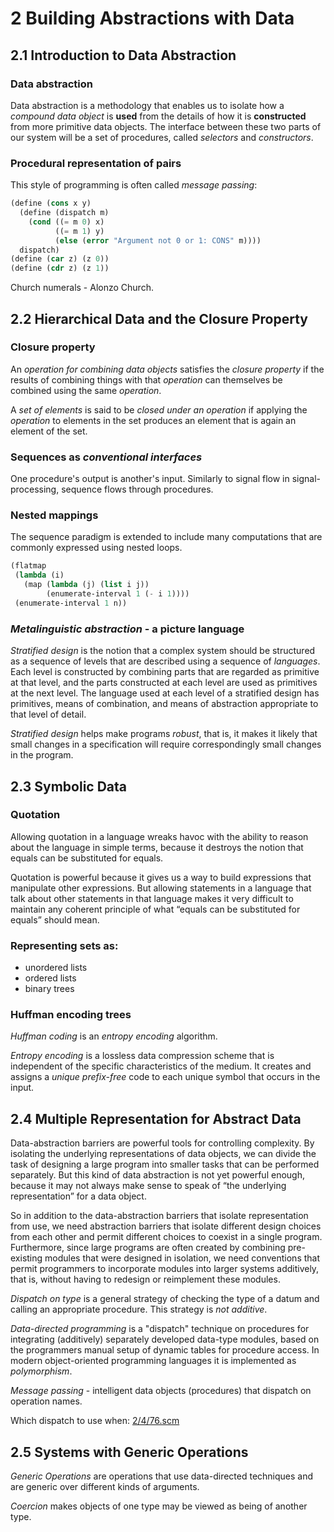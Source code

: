 # 2 Building Abstractions with Data

## 2.1 Introduction to Data Abstraction

### Data abstraction

Data abstraction is a methodology that enables us to isolate how a *compound
data object* is **used** from the details of how it is **constructed** from more
primitive data objects. The interface between these two parts of our system will
be a set of procedures, called *selectors* and *constructors*.

### Procedural representation of pairs

This style of programming is often called _message passing_:

````` scheme
(define (cons x y)
  (define (dispatch m)
    (cond ((= m 0) x)
          ((= m 1) y)
          (else (error "Argument not 0 or 1: CONS" m))))
  dispatch)
(define (car z) (z 0))
(define (cdr z) (z 1))
`````
Church numerals - Alonzo Church.


## 2.2 Hierarchical Data and the Closure Property

### Closure property

An *operation for combining data objects* satisfies the *closure property* if
the results of combining things with that *operation* can themselves be combined
using the same *operation*.

A *set of elements* is said to be *closed under an operation* if applying the
*operation* to elements in the set produces an element that is again an element
of the set.

### Sequences as *conventional interfaces*

One procedure's output is another's input. Similarly to signal flow in
signal-processing, sequence flows through procedures.

### Nested mappings

The sequence paradigm is extended to include many computations that are commonly
expressed using nested loops.

````` scheme
(flatmap
 (lambda (i)
   (map (lambda (j) (list i j))
        (enumerate-interval 1 (- i 1))))
 (enumerate-interval 1 n))
`````

### *Metalinguistic abstraction* - a picture language

_Stratified design_ is the notion that a complex system should be structured as
a sequence of levels that are described using a sequence of _languages_. Each
level is constructed by combining parts that are regarded as primitive at that
level, and the parts constructed at each level are used as primitives at the
next level. The language used at each level of a stratified design has
primitives, means of combination, and means of abstraction appropriate to that
level of detail.

_Stratified design_ helps make programs _robust_, that is, it makes it likely
that small changes in a specification will require correspondingly small changes
in the program.


## 2.3 Symbolic Data

### Quotation

Allowing quotation in a language wreaks havoc with the ability to reason about
the language in simple terms, because it destroys the notion that equals can be
substituted for equals.

Quotation is powerful because it gives us a way to build expressions that
manipulate other expressions. But allowing statements in a language that talk
about other statements in that language makes it very difficult to maintain any
coherent principle of what “equals can be substituted for equals” should mean.

### Representing sets as:

* unordered lists
* ordered lists
* binary trees

### Huffman encoding trees

*Huffman coding* is an *entropy encoding* algorithm.

*Entropy encoding* is a lossless data compression scheme that is independent of
the specific characteristics of the medium. It creates and assigns a
*unique prefix-free* code to each unique symbol that occurs in the input.


## 2.4 Multiple Representation for Abstract Data

Data-abstraction barriers are powerful tools for controlling complexity. By
isolating the underlying representations of data objects, we can divide the task
of designing a large program into smaller tasks that can be performed
separately. But this kind of data abstraction is not yet powerful enough,
because it may not always make sense to speak of “the underlying representation”
for a data object.

So in addition to the data-abstraction barriers that isolate representation from
use, we need abstraction barriers that isolate different design choices from
each other and permit different choices to coexist in a single program.
Furthermore, since large programs are often created by combining pre-existing
modules that were designed in isolation, we need conventions that permit
programmers to incorporate modules into larger systems additively, that is,
without having to redesign or reimplement these modules.

*Dispatch on type* is a general strategy of checking the type of a datum and
calling an appropriate procedure. This strategy is _not additive_.

*Data-directed programming* is a "dispatch" technique on procedures for
integrating (additively) separately developed data-type modules, based on the
programmers manual setup of dynamic tables for procedure access. In modern
object-oriented programming languages it is implemented as _polymorphism_.

*Message passing* - intelligent data objects (procedures) that dispatch on
operation names.

Which dispatch to use when: [2/4/76.scm](https://github.com/ernestas/SICP-study/blob/master/src/sicp/2/4/76.scm)

## 2.5 Systems with Generic Operations

*Generic Operations* are operations that use data-directed techniques and are
generic over different kinds of arguments.

*Coercion* makes objects of one type may be viewed as being of another type.
